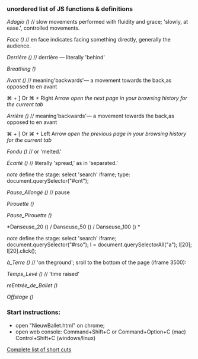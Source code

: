 ### unordered list of JS functions & definitions

*Adagio ()* // slow movements performed with fluidity and grace;  'slowly, at ease.', controlled movements.

*Face ()*  // en face indicates facing something directly, generally the audience.
      
*Derrière ()* // derrière — literally 'behind'
      

*Breathing ()*


*Avant ()* // meaning'backwards'— a movement towards the back,as opposed to en avant

⌘ + ] Or ⌘ + Right Arrow	_open the next page in your browsing history for the current tab_


*Arrière ()* // meaning'backwards'— a movement towards the back,as opposed to en avant

⌘ + [ Or ⌘ + Left Arrow	_open the previous page in your browsing history for the current tab_

*Fondu ()* // or 'melted.'
		
*Écarté ()* // literally 'spread,' as in 'separated.'

_note_ define the stage: select 'search' iframe; type: document.querySelector("#cnt");

*Pause_Allongé ()* // pause

*Pirouette ()*

*Pause_Pirouette ()*

*Danseuse_20 () / Danseuse_50 () / Danseuse_100 () *

_note_ define the stage: select 'search' iframe; document.querySelector("#rso"); l = document.querySelectorAll("a"); l[20]; l[20].click();

*à_Terre ()*	// 'on theground'; sroll to the bottom of the page (iframe 3500):

*Temps_Levé ()*	// 'time raised'

*reEntrée_de_Ballet ()*

*Offstage ()*


### Start instructions: 

* open "NieuwBallet.html" on chrome;
* open web console: Command+Shift+C or Command+Option+C (mac)	Control+Shift+C (windows/linux)

[Complete list of short cuts](https://support.google.com/accessibility/answer/157179?hl=en)

